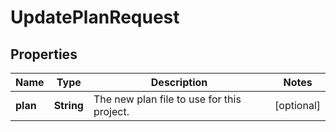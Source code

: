 

# UpdatePlanRequest


## Properties

| Name | Type | Description | Notes |
|------------ | ------------- | ------------- | -------------|
|**plan** | **String** | The new plan file to use for this project. |  [optional] |




